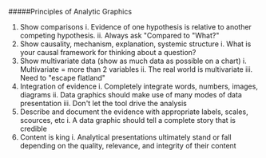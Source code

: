 #####Principles of Analytic Graphics
1. Show comparisons
  i. Evidence of one hypothesis is relative to another competing hypothesis.
  ii. Always ask "Compared to "What?"
2. Show causality, mechanism, explanation, systemic structure
  i. What is your causal framework for thinking about a question?
3. Show multivariate data (show as much data as possible on a chart)
  i. Multivariate = more than 2 variables
  ii. The real world is multivariate
  iii. Need to "escape flatland"
4. Integration of evidence
  i. Completely integrate words, numbers, images, diagrams
 ii. Data graphics should make use of many modes of data presentation
 iii. Don't let the tool drive the analysis
5. Describe and document the evidence with appropriate labels, scales, scources, etc
 i. A data graphic should tell a complete story that is credible
6. Content is king
 i. Analytical presentations ultimately stand or fall depending on the quality, relevance, and integrity of their content
